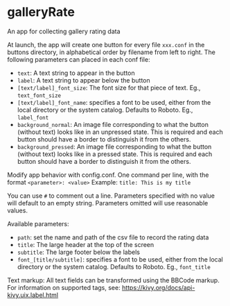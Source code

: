 # galleryRate
An app for collecting gallery rating data

At launch, the app will create one button for every file `xxx.conf` in the buttons directory, in alphabetical order by filename from left to right. The following parameters can placed in each conf file:
* `text`: A text string to appear in the button
* `label`: A text string to appear below the button
* `[text/label]_font_size`: The font size for that piece of text. Eg., `text_font_size`
* `[text/label]_font_name`: specifies a font to be used, either from the local directory or the system catalog. Defaults to Roboto. Eg., `label_font`
* `background_normal`: An image file corresponding to what the button (without text) looks like in an unpressed state. This is required and each button should have a border to distinguish it from the others.
* `background_pressed`: An image file corresponding to what the button (without text) looks like in a pressed state. This is required and each button should have a border to distinguish it from the others.

Modify app behavior with config.conf. One command per line, with the format `<parameter>: <value>`
  Example:
  `title: This is my title`
  
You can use `#` to comment out a line. Parameters specified with no value will default to an empty string. Parameters omitted will use reasonable values.

Available parameters:
* `path`: set the name and path of the csv file to record the rating data
* `title`: The large header at the top of the screen
* `subtitle`: The large footer below the labels
* `font_[title/subtitle]`: specifies a font to be used, either from the local directory or the system catalog. Defaults to Roboto. Eg., `font_title`

Text markup:
All text fields can be transformed using the BBCode markup. For information on supported tags, see: https://kivy.org/docs/api-kivy.uix.label.html

